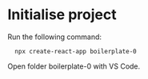 # Initialise project

Run the following command:

```
  npx create-react-app boilerplate-0
```

Open folder boilerplate-0 with VS Code.



